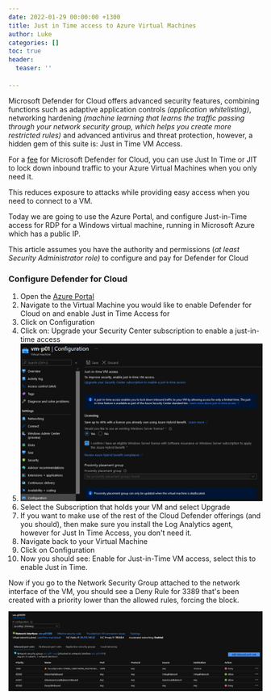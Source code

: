 ```yaml
---
date: 2022-01-29 00:00:00 +1300
title: Just in Time access to Azure Virtual Machines
author: Luke
categories: []
toc: true
header:
  teaser: ''

---
```

Microsoft Defender for Cloud offers advanced security features, combining functions such as adaptive application controls _(application whitelisting)_, networking hardening _(machine learning that learns the traffic passing through your network security group, which helps you create more restricted rules)_ and advanced antivirus and threat protection, however, a hidden gem of this suite is: Just in Time VM Access.

For a [fee](https://azure.microsoft.com/en-us/pricing/details/defender-for-cloud/ " Microsoft Defender for Cloud pricing") for Microsoft Defender for Cloud, you can use Just In Time or JIT to lock down inbound traffic to your Azure Virtual Machines when you only need it.

This reduces exposure to attacks while providing easy access when you need to connect to a VM.

Today we are going to use the Azure Portal, and configure Just-in-Time access for RDP for a Windows virtual machine, running in Microsoft Azure which has a public IP.

This article assumes you have the authority and permissions (_at least Security Administrator role)_ to configure and pay for Defender for Cloud

### Configure Defender for Cloud

 1. Open the [Azure Portal](https://portal.azure.com/#home "Azure Portal")
 2. Navigate to the Virtual Machine you would like to enable Defender for Cloud on and enable Just in Time Access for
 3. Click on Configuration
 4. Click on: Upgrade your Security Center subscription to enable a just-in-time access
 5. ![](/uploads/azureportal-configurationinitialjit.png)
 6. Select the Subscription that holds your VM and select Upgrade
 7. If you want to make use of the rest of the Cloud Defender offerings (and you should), then make sure you install the Log Analytics agent, however for Just In Time Access, you don't need it.
 8. Navigate back to your Virtual Machine
 9. Click on Configuration
10. Now you should see: Enable for Just-in-Time VM access, select this to enable Just in Time.

Now if you go to the Network Security Group attached to the network interface of the VM, you should see a Deny Rule for 3389 that's been created with a priority lower than the allowed rules, forcing the block.

![](/uploads/azureportal-justintime_nsgblock.png)